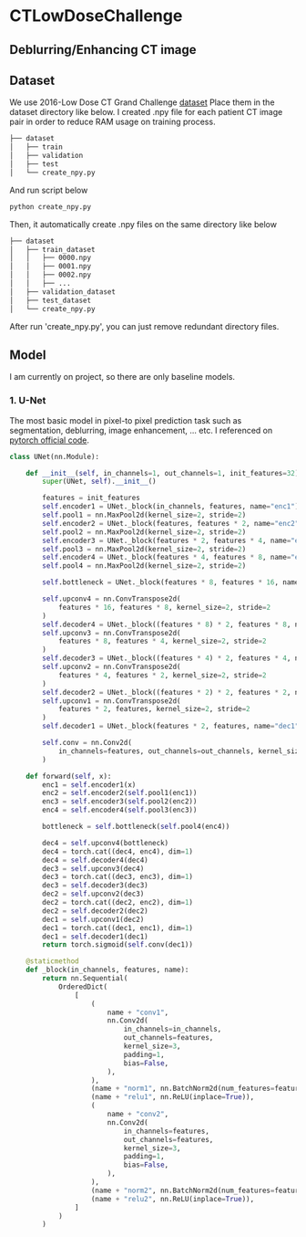 # CTLowDoseChallenge
Deblurring/Enhancing CT image
---
## Dataset
We use 2016-Low Dose CT Grand Challenge [dataset](https://ctcicblog.mayo.edu/2016-low-dose-ct-grand-challenge/)
Place them in the dataset directory like below. I created .npy file for each patient CT image pair in order to reduce RAM usage on training process.
```bash
├── dataset
│   ├── train
│   ├── validation
│   ├── test
│   └── create_npy.py
``` 
And run script below
```bash
python create_npy.py
```
Then, it automatically create .npy files on the same directory like below
```bash
├── dataset
│   ├── train_dataset
│   │   ├── 0000.npy
│   │   ├── 0001.npy
│   │   ├── 0002.npy
│   │   ├── ...
│   ├── validation_dataset
│   ├── test_dataset
│   └── create_npy.py
``` 
After run 'create_npy.py', you can just remove redundant directory files.

## Model
I am currently on project, so there are only baseline models.
### 1. U-Net
The most basic model in pixel-to pixel prediction task such as segmentation, deblurring, image enhancement, ... etc.
I referenced on [pytorch official code](https://github.com/mateuszbuda/brain-segmentation-pytorch).

```python
class UNet(nn.Module):

    def __init__(self, in_channels=1, out_channels=1, init_features=32):
        super(UNet, self).__init__()

        features = init_features
        self.encoder1 = UNet._block(in_channels, features, name="enc1")
        self.pool1 = nn.MaxPool2d(kernel_size=2, stride=2)
        self.encoder2 = UNet._block(features, features * 2, name="enc2")
        self.pool2 = nn.MaxPool2d(kernel_size=2, stride=2)
        self.encoder3 = UNet._block(features * 2, features * 4, name="enc3")
        self.pool3 = nn.MaxPool2d(kernel_size=2, stride=2)
        self.encoder4 = UNet._block(features * 4, features * 8, name="enc4")
        self.pool4 = nn.MaxPool2d(kernel_size=2, stride=2)

        self.bottleneck = UNet._block(features * 8, features * 16, name="bottleneck")

        self.upconv4 = nn.ConvTranspose2d(
            features * 16, features * 8, kernel_size=2, stride=2
        )
        self.decoder4 = UNet._block((features * 8) * 2, features * 8, name="dec4")
        self.upconv3 = nn.ConvTranspose2d(
            features * 8, features * 4, kernel_size=2, stride=2
        )
        self.decoder3 = UNet._block((features * 4) * 2, features * 4, name="dec3")
        self.upconv2 = nn.ConvTranspose2d(
            features * 4, features * 2, kernel_size=2, stride=2
        )
        self.decoder2 = UNet._block((features * 2) * 2, features * 2, name="dec2")
        self.upconv1 = nn.ConvTranspose2d(
            features * 2, features, kernel_size=2, stride=2
        )
        self.decoder1 = UNet._block(features * 2, features, name="dec1")

        self.conv = nn.Conv2d(
            in_channels=features, out_channels=out_channels, kernel_size=1
        )

    def forward(self, x):
        enc1 = self.encoder1(x)
        enc2 = self.encoder2(self.pool1(enc1))
        enc3 = self.encoder3(self.pool2(enc2))
        enc4 = self.encoder4(self.pool3(enc3))

        bottleneck = self.bottleneck(self.pool4(enc4))

        dec4 = self.upconv4(bottleneck)
        dec4 = torch.cat((dec4, enc4), dim=1)
        dec4 = self.decoder4(dec4)
        dec3 = self.upconv3(dec4)
        dec3 = torch.cat((dec3, enc3), dim=1)
        dec3 = self.decoder3(dec3)
        dec2 = self.upconv2(dec3)
        dec2 = torch.cat((dec2, enc2), dim=1)
        dec2 = self.decoder2(dec2)
        dec1 = self.upconv1(dec2)
        dec1 = torch.cat((dec1, enc1), dim=1)
        dec1 = self.decoder1(dec1)
        return torch.sigmoid(self.conv(dec1))

    @staticmethod
    def _block(in_channels, features, name):
        return nn.Sequential(
            OrderedDict(
                [
                    (
                        name + "conv1",
                        nn.Conv2d(
                            in_channels=in_channels,
                            out_channels=features,
                            kernel_size=3,
                            padding=1,
                            bias=False,
                        ),
                    ),
                    (name + "norm1", nn.BatchNorm2d(num_features=features)),
                    (name + "relu1", nn.ReLU(inplace=True)),
                    (
                        name + "conv2",
                        nn.Conv2d(
                            in_channels=features,
                            out_channels=features,
                            kernel_size=3,
                            padding=1,
                            bias=False,
                        ),
                    ),
                    (name + "norm2", nn.BatchNorm2d(num_features=features)),
                    (name + "relu2", nn.ReLU(inplace=True)),
                ]
            )
        )
```
